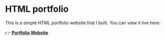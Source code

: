 # HTML portfolio

This is a simple HTML portfolio website that I built. You can view it live here:  

👉 **[Portfolio Website]([https://nicolefrumkin.github.io/resume-website/](https://nicolefrumkin.github.io/html-portfolio/))**  
